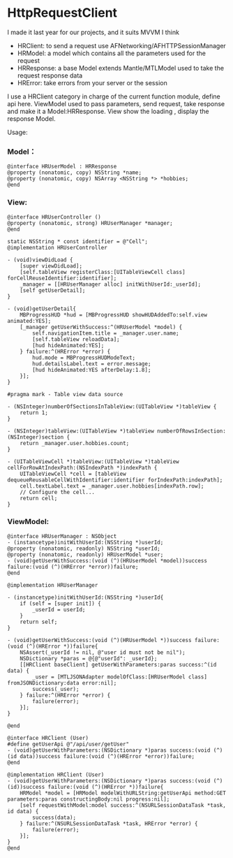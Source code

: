 # HttpRequestClient

I made it last year for our projects, and it suits MVVM I think

- HRClient: to send a request use AFNetworking/AFHTTPSessionManager
- HRModel: a model which contains all the parameters used for the request
- HRResponse: a base Model extends Mantle/MTLModel used to take the request response data
- HRError: take errors from your server or the session

I use a HRClient category in charge of the current function module, define api here.
ViewModel used to pass parameters, send request, take response and make it a Model:HRResponse.
View show the loading , display the response Model.

Usage:
### Model：
```objc
@interface HRUserModel : HRResponse
@property (nonatomic, copy) NSString *name;
@property (nonatomic, copy) NSArray <NSString *> *hobbies;
@end
```
### View:
```objc
@interface HRUserController ()
@property (nonatomic, strong) HRUserManager *manager;
@end

static NSString * const identifier = @"Cell";
@implementation HRUserController

- (void)viewDidLoad {
    [super viewDidLoad];
    [self.tableView registerClass:[UITableViewCell class] forCellReuseIdentifier:identifier];
    _manager = [[HRUserManager alloc] initWithUserId:_userId];
    [self getUserDetail];
}

- (void)getUserDetail{
    MBProgressHUD *hud = [MBProgressHUD showHUDAddedTo:self.view animated:YES];
    [_manager getUserWithSuccess:^(HRUserModel *model) {
        self.navigationItem.title = _manager.user.name;
        [self.tableView reloadData];
        [hud hideAnimated:YES];
    } failure:^(HRError *error) {
        hud.mode = MBProgressHUDModeText;
        hud.detailsLabel.text = error.message;
        [hud hideAnimated:YES afterDelay:1.8];
    }];
}

#pragma mark - Table view data source

- (NSInteger)numberOfSectionsInTableView:(UITableView *)tableView {
    return 1;
}

- (NSInteger)tableView:(UITableView *)tableView numberOfRowsInSection:(NSInteger)section {
    return _manager.user.hobbies.count;
}

- (UITableViewCell *)tableView:(UITableView *)tableView cellForRowAtIndexPath:(NSIndexPath *)indexPath {
    UITableViewCell *cell = [tableView dequeueReusableCellWithIdentifier:identifier forIndexPath:indexPath];
    cell.textLabel.text = _manager.user.hobbies[indexPath.row];
    // Configure the cell...
    return cell;
}
```
### ViewModel:
```objc
@interface HRUserManager : NSObject
- (instancetype)initWithUserId:(NSString *)userId;
@property (nonatomic, readonly) NSString *userId;
@property (nonatomic, readonly) HRUserModel *user;
- (void)getUserWithSuccess:(void (^)(HRUserModel *model))success failure:(void (^)(HRError *error))failure;
@end
```
```objc
@implementation HRUserManager

- (instancetype)initWithUserId:(NSString *)userId{
    if (self = [super init]) {
        _userId = userId;
    }
    return self;
}

- (void)getUserWithSuccess:(void (^)(HRUserModel *))success failure:(void (^)(HRError *))failure{
    NSAssert(_userId != nil, @"user id must not be nil");
    NSDictionary *paras = @{@"userId": _userId};
    [[HRClient baseClient] getUserWithParameters:paras success:^(id data) {
        _user = [MTLJSONAdapter modelOfClass:[HRUserModel class] fromJSONDictionary:data error:nil];
        success(_user);
    } failure:^(HRError *error) {
        failure(error);
    }];
}

@end
```
```objc
@interface HRClient (User)
#define getUserApi @"/api/user/getUser"
- (void)getUserWithParameters:(NSDictionary *)paras success:(void (^)(id data))success failure:(void (^)(HRError *error))failure;
@end
```
```objc
@implementation HRClient (User)
- (void)getUserWithParameters:(NSDictionary *)paras success:(void (^)(id))success failure:(void (^)(HRError *))failure{
    HRModel *model = [HRModel modelWithURLString:getUserApi method:GET parameters:paras constructingBody:nil progress:nil];
    [self requestWithModel:model success:^(NSURLSessionDataTask *task, id data) {
        success(data);
    } failure:^(NSURLSessionDataTask *task, HRError *error) {
        failure(error);
    }];
}
@end
```